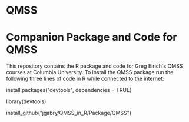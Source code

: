 QMSS
====


Companion Package and Code for QMSS
=======
This repository contains the R package and code for Greg Eirich's QMSS courses at Columbia University. To install the QMSS package run the following three lines of code in R while connected to the internet:



install.packages("devtools", dependencies = TRUE)

library(devtools)

install_github("jgabry/QMSS_in_R/Package/QMSS")

